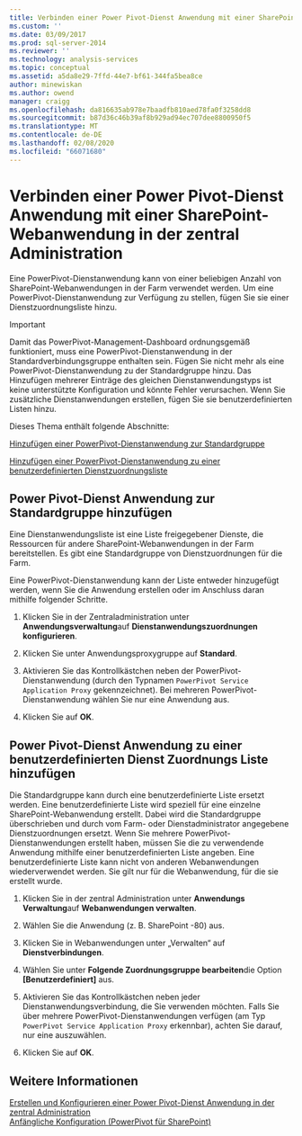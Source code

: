 ```yaml
---
title: Verbinden einer Power Pivot-Dienst Anwendung mit einer SharePoint-Webanwendung in der zentral Administration | Microsoft-Dokumentation
ms.custom: ''
ms.date: 03/09/2017
ms.prod: sql-server-2014
ms.reviewer: ''
ms.technology: analysis-services
ms.topic: conceptual
ms.assetid: a5da8e29-7ffd-44e7-bf61-344fa5bea8ce
author: minewiskan
ms.author: owend
manager: craigg
ms.openlocfilehash: da816635ab978e7baadfb810aed78fa0f3258dd8
ms.sourcegitcommit: b87d36c46b39af8b929ad94ec707dee8800950f5
ms.translationtype: MT
ms.contentlocale: de-DE
ms.lasthandoff: 02/08/2020
ms.locfileid: "66071680"
---
```

# <a name="connect-a-powerpivot-service-application-to-a-sharepoint-web-application-in-central-administration"></a>Verbinden einer Power Pivot-Dienst Anwendung mit einer SharePoint-Webanwendung in der zentral Administration
  Eine PowerPivot-Dienstanwendung kann von einer beliebigen Anzahl von SharePoint-Webanwendungen in der Farm verwendet werden. Um eine PowerPivot-Dienstanwendung zur Verfügung zu stellen, fügen Sie sie einer Dienstzuordnungsliste hinzu.  
  
> [!IMPORTANT]  
>  Damit das PowerPivot-Management-Dashboard ordnungsgemäß funktioniert, muss eine PowerPivot-Dienstanwendung in der Standardverbindungsgruppe enthalten sein. Fügen Sie nicht mehr als eine PowerPivot-Dienstanwendung zu der Standardgruppe hinzu. Das Hinzufügen mehrerer Einträge des gleichen Dienstanwendungstyps ist keine unterstützte Konfiguration und könnte Fehler verursachen. Wenn Sie zusätzliche Dienstanwendungen erstellen, fügen Sie sie benutzerdefinierten Listen hinzu.  
  
 Dieses Thema enthält folgende Abschnitte:  
  
 [Hinzufügen einer PowerPivot-Dienstanwendung zur Standardgruppe](#default)  
  
 [Hinzufügen einer PowerPivot-Dienstanwendung zu einer benutzerdefinierten Dienstzuordnungsliste](#custom)  
  
##  <a name="default"></a>Power Pivot-Dienst Anwendung zur Standardgruppe hinzufügen  
 Eine Dienstanwendungsliste ist eine Liste freigegebener Dienste, die Ressourcen für andere SharePoint-Webanwendungen in der Farm bereitstellen. Es gibt eine Standardgruppe von Dienstzuordnungen für die Farm.  
  
 Eine PowerPivot-Dienstanwendung kann der Liste entweder hinzugefügt werden, wenn Sie die Anwendung erstellen oder im Anschluss daran mithilfe folgender Schritte.  
  
1.  Klicken Sie in der Zentraladministration unter **Anwendungsverwaltung**auf **Dienstanwendungszuordnungen konfigurieren**.  
  
2.  Klicken Sie unter Anwendungsproxygruppe auf **Standard**.  
  
3.  Aktivieren Sie das Kontrollkästchen neben der PowerPivot-Dienstanwendung (durch den Typnamen `PowerPivot Service Application Proxy` gekennzeichnet). Bei mehreren PowerPivot-Dienstanwendung wählen Sie nur eine Anwendung aus.  
  
4.  Klicken Sie auf **OK**.  
  
##  <a name="custom"></a>Power Pivot-Dienst Anwendung zu einer benutzerdefinierten Dienst Zuordnungs Liste hinzufügen  
 Die Standardgruppe kann durch eine benutzerdefinierte Liste ersetzt werden. Eine benutzerdefinierte Liste wird speziell für eine einzelne SharePoint-Webanwendung erstellt. Dabei wird die Standardgruppe überschrieben und durch vom Farm- oder Dienstadministrator angegebene Dienstzuordnungen ersetzt. Wenn Sie mehrere PowerPivot-Dienstanwendungen erstellt haben, müssen Sie die zu verwendende Anwendung mithilfe einer benutzerdefinierten Liste angeben. Eine benutzerdefinierte Liste kann nicht von anderen Webanwendungen wiederverwendet werden. Sie gilt nur für die Webanwendung, für die sie erstellt wurde.  
  
1.  Klicken Sie in der zentral Administration unter **Anwendungs Verwaltung**auf **Webanwendungen verwalten**.  
  
2.  Wählen Sie die Anwendung (z. B. SharePoint -80) aus.  
  
3.  Klicken Sie in Webanwendungen unter „Verwalten“ auf **Dienstverbindungen**.  
  
4.  Wählen Sie unter **Folgende Zuordnungsgruppe bearbeiten**die Option **[Benutzerdefiniert]** aus.  
  
5.  Aktivieren Sie das Kontrollkästchen neben jeder Dienstanwendungsverbindung, die Sie verwenden möchten. Falls Sie über mehrere PowerPivot-Dienstanwendungen verfügen (am Typ `PowerPivot Service Application Proxy` erkennbar), achten Sie darauf, nur eine auszuwählen.  
  
6.  Klicken Sie auf **OK**.  
  
## <a name="see-also"></a>Weitere Informationen  
 [Erstellen und Konfigurieren einer Power Pivot-Dienst Anwendung in der zentral Administration](create-and-configure-power-pivot-service-application-in-ca.md)   
 [Anfängliche Konfiguration &#40;PowerPivot für SharePoint&#41;](../../sql-server/install/initial-configuration-powerpivot-for-sharepoint.md)  
  
  
